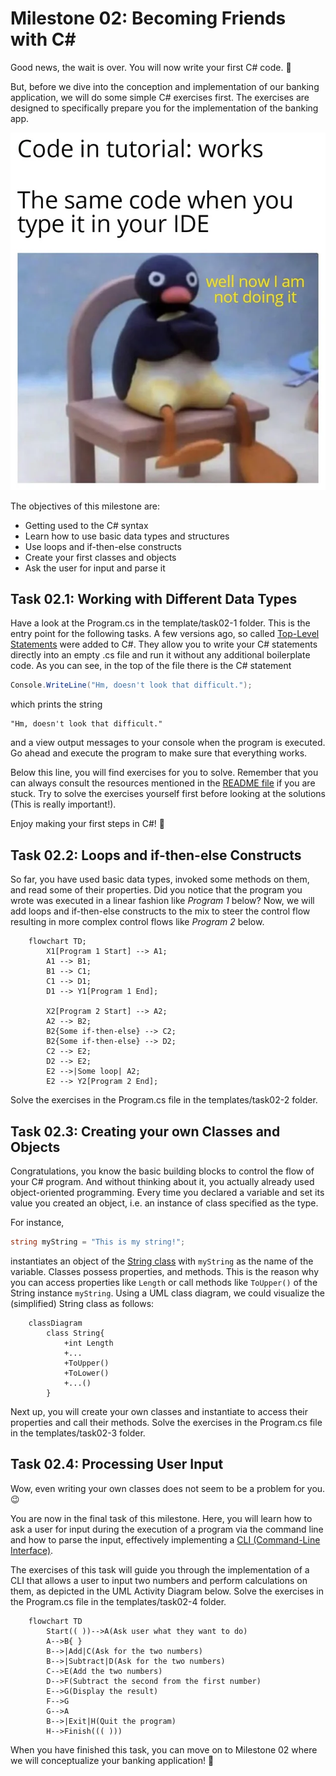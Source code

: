 # Milestone 02: Becoming Friends with C#

Good news, the wait is over. You will now write your first C# code. 🥳

But, before we dive into the conception and implementation of our banking application, we will do some simple C# exercises first. The exercises are designed to specifically prepare you for the implementation of the banking app.

![Tutorial versus IDE](../pictures/tutorial_versus_ide.webp)

The objectives of this milestone are:

- Getting used to the C# syntax
- Learn how to use basic data types and structures
- Use loops and if-then-else constructs
- Create your first classes and objects
- Ask the user for input and parse it

## Task 02.1: Working with Different Data Types

Have a look at the Program.cs in the template/task02-1 folder. This is the entry point for the following tasks. A few versions ago, so called [Top-Level Statements](https://learn.microsoft.com/en-us/dotnet/csharp/whats-new/tutorials/top-level-statements) were added to C#. They allow you to write your C# statements directly into an empty .cs file and run it without any additional boilerplate code. As you can see, in the top of the file there is the C# statement

```csharp
Console.WriteLine("Hm, doesn't look that difficult.");
```

which prints the string

```
"Hm, doesn't look that difficult."
```

and a view output messages to your console when the program is executed. Go ahead and execute the program to make sure that everything works.

Below this line, you will find exercises for you to solve. Remember that you can always consult the resources mentioned in the [README file](../README.md) if you are stuck. Try to solve the exercises yourself first before looking at the solutions (This is really important!).

Enjoy making your first steps in C#! 🥳

## Task 02.2: Loops and if-then-else Constructs

So far, you have used basic data types, invoked some methods on them, and read some of their properties. Did you notice that the program you wrote was executed in a linear fashion like _Program 1_ below? Now, we will add loops and if-then-else constructs to the mix to steer the control flow resulting in more complex control flows like _Program 2_ below.

```mermaid
    flowchart TD;
        X1[Program 1 Start] --> A1;
        A1 --> B1;
        B1 --> C1;
        C1 --> D1;
        D1 --> Y1[Program 1 End];

        X2[Program 2 Start] --> A2;
        A2 --> B2;
        B2{Some if-then-else} --> C2;
        B2{Some if-then-else} --> D2;
        C2 --> E2;
        D2 --> E2;
        E2 -->|Some loop| A2;
        E2 --> Y2[Program 2 End];
```

Solve the exercises in the Program.cs file in the templates/task02-2 folder.

## Task 02.3: Creating your own Classes and Objects

Congratulations, you know the basic building blocks to control the flow of your C# program. And without thinking about it, you actually already used object-oriented programming. Every time you declared a variable and set its value you created an object, i.e. an instance of class specified as the type.

For instance,

```csharp
string myString = "This is my string!";
```

instantiates an object of the [String class](https://learn.microsoft.com/en-us/dotnet/api/system.string?view=net-7.0) with `myString` as the name of the variable. Classes possess properties, and methods. This is the reason why you can access properties like `Length` or call methods like `ToUpper()` of the String instance `myString`. Using a UML class diagram, we could visualize the (simplified) String class as follows:

```mermaid
    classDiagram
        class String{
            +int Length
            +...
            +ToUpper()
            +ToLower()
            +...()
        }
```

Next up, you will create your own classes and instantiate to access their properties and call their methods. Solve the exercises in the Program.cs file in the templates/task02-3 folder.

## Task 02.4: Processing User Input

Wow, even writing your own classes does not seem to be a problem for you. 😉

You are now in the final task of this milestone. Here, you will learn how to ask a user for input during the execution of a program via the command line and how to parse the input, effectively implementing a [CLI (Command-Line Interface)](https://en.wikipedia.org/wiki/Command-line_interface).

The exercises of this task will guide you through the implementation of a CLI that allows a user to input two numbers and perform calculations on them, as depicted in the UML Activity Diagram below. Solve the exercises in the Program.cs file in the templates/task02-4 folder.

```mermaid
    flowchart TD
        Start(( ))-->A(Ask user what they want to do)
        A-->B{ }
        B-->|Add|C(Ask for the two numbers)
        B-->|Subtract|D(Ask for the two numbers)
        C-->E(Add the two numbers)
        D-->F(Subtract the second from the first number)
        E-->G(Display the result)
        F-->G
        G-->A
        B-->|Exit|H(Quit the program)
        H-->Finish((( )))
 ```

When you have finished this task, you can move on to Milestone 02 where we will conceptualize your banking application! 🚀
